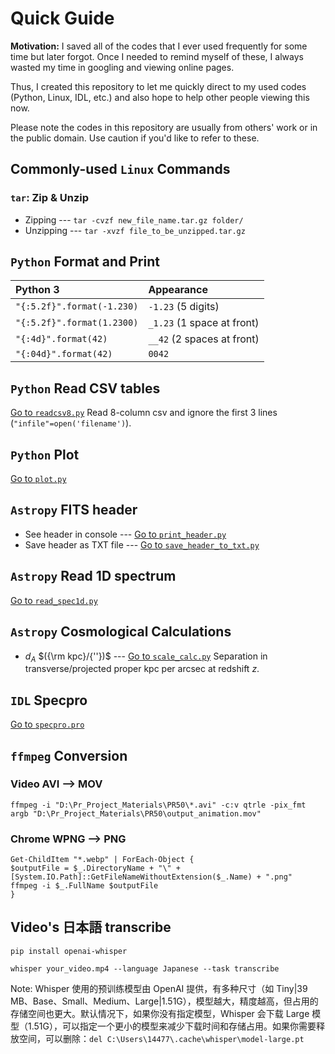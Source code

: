 # Quick Guide

**Motivation:** I saved all of the codes that I ever used frequently for some time but later forgot. Once I needed to remind myself of these, I always wasted my time in googling and viewing online pages. 

Thus, I created this repository to let me quickly direct to my used codes (Python, Linux, IDL, etc.) and also hope to help other people viewing this now. 

Please note the codes in this repository are usually from others' work or in the public domain. Use caution if you'd like to refer to these.

## Commonly-used `Linux` Commands
### `tar`: Zip & Unzip
* Zipping --- `tar -cvzf new_file_name.tar.gz folder/`
* Unzipping --- `tar -xvzf file_to_be_unzipped.tar.gz`

## `Python` Format and Print
| **Python 3**                 | Appearance                   |
|:---------------------------- |:---------------------------- |
| `"{:5.2f}".format(-1.230)`   | `-1.23` (5 digits)           |
| `"{:5.2f}".format(1.2300)`   | `_1.23` (1 space at front)   |
| `"{:4d}".format(42)`         | `__42`  (2 spaces at front)  |
| `"{:04d}".format(42)`        | `0042`                       |

## `Python` Read CSV tables
[Go to `readcsv8.py`](./readcsv8.py) Read 8-column csv and ignore the first 3 lines (`"infile"=open('filename')`).

## `Python` Plot
[Go to `plot.py`](./plot.py)

## `Astropy` FITS header
* See header in console --- [Go to `print_header.py`](./print_header.py)
* Save header as TXT file --- [Go to `save_header_to_txt.py`](./save_header_to_txt.py)

## `Astropy` Read 1D spectrum
[Go to `read_spec1d.py`](./read_spec1d.py)

## `Astropy` Cosmological Calculations
* $d_A$ $({\rm kpc}/{''})$ --- [Go to `scale_calc.py`](./scale_calc.py) Separation in transverse/projected proper kpc per arcsec at redshift $z$. 

## `IDL` Specpro
[Go to `specpro.pro`](./specpro.pro)

## `ffmpeg` Conversion
### Video AVI --> MOV
```
ffmpeg -i "D:\Pr_Project_Materials\PR50\*.avi" -c:v qtrle -pix_fmt argb "D:\Pr_Project_Materials\PR50\output_animation.mov"
```
### Chrome WPNG --> PNG
```
Get-ChildItem "*.webp" | ForEach-Object {
$outputFile = $_.DirectoryName + "\" + [System.IO.Path]::GetFileNameWithoutExtension($_.Name) + ".png" 
ffmpeg -i $_.FullName $outputFile
}
```

## Video's 日本語 transcribe
```
pip install openai-whisper
```
```
whisper your_video.mp4 --language Japanese --task transcribe
```
Note: Whisper 使用的预训练模型由 OpenAI 提供，有多种尺寸（如 Tiny|39 MB、Base、Small、Medium、Large|1.51G），模型越大，精度越高，但占用的存储空间也更大。默认情况下，如果你没有指定模型，Whisper 会下载 Large 模型（1.51G），可以指定一个更小的模型来减少下载时间和存储占用。如果你需要释放空间，可以删除：`del C:\Users\14477\.cache\whisper\model-large.pt`


